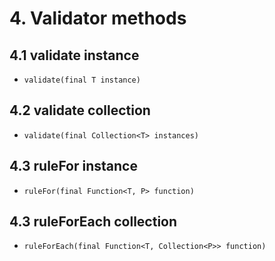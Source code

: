 # 4. Validator methods

## 4.1 validate instance

* `validate(final T instance)`

## 4.2 validate collection

* `validate(final Collection<T> instances)`

## 4.3 ruleFor instance

* `ruleFor(final Function<T, P> function)`

## 4.3 ruleForEach collection

* `ruleForEach(final Function<T, Collection<P>> function)`
